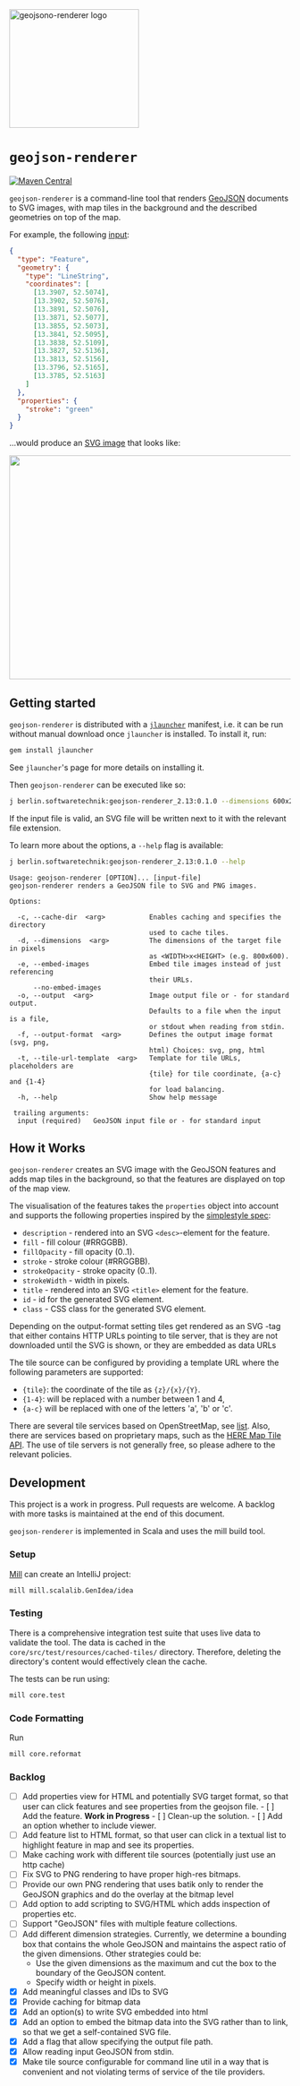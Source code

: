 <img src="geojson-renderer-logo.svg" alt="geojsono-renderer logo" width="232" height="212"/>

# `geojson-renderer`

[![Maven Central](https://maven-badges.herokuapp.com/maven-central/berlin.softwaretechnik/geojson-renderer_2.13/badge.svg)](https://maven-badges.herokuapp.com/maven-central/berlin.softwaretechnik/geojson-renderer_2.13)

`geojson-renderer` is a command-line tool that renders
[GeoJSON](https://geojson.org/) documents to SVG images, with map tiles in the
background and the described geometries on top of the map.

For example, the following
[input](<https://flexivis.infrastruktur.link/?layout=(explanation30-map)/source&explanation=md:https://raw.githubusercontent.com/programmiersportgruppe/flexivis/master/docs/samples/berlin-walk.md&map=map:https://raw.githubusercontent.com/programmiersportgruppe/flexivis/master/docs/samples/berlin-walk.json&source=json:https://raw.githubusercontent.com/programmiersportgruppe/flexivis/master/docs/samples/berlin-walk.json>):

```json
{
  "type": "Feature",
  "geometry": {
    "type": "LineString",
    "coordinates": [
      [13.3907, 52.5074],
      [13.3902, 52.5076],
      [13.3891, 52.5076],
      [13.3871, 52.5077],
      [13.3855, 52.5073],
      [13.3841, 52.5095],
      [13.3838, 52.5109],
      [13.3827, 52.5136],
      [13.3813, 52.5156],
      [13.3796, 52.5165],
      [13.3785, 52.5163]
    ]
  },
  "properties": {
    "stroke": "green"
  }
}
```

...would produce an [SVG image](examples/berlin-walk.svg) that looks like:

<img src="examples/berlin-walk.png" width="600" height="400">

## Getting started

`geojson-renderer` is distributed with a
[`jlauncher`](https://github.com/softwaretechnik-berlin/jlauncher) manifest,
i.e. it can be run without manual download once `jlauncher` is installed. To
install it, run:

```bash
gem install jlauncher
```

See `jlauncher`'s page for more details on installing it.

Then `geojson-renderer` can be executed like so:

```bash
j berlin.softwaretechnik:geojson-renderer_2.13:0.1.0 --dimensions 600x200 example.geojson
```

If the input file is valid, an SVG file will be written next to it with the
relevant file extension.

To learn more about the options, a `--help` flag is available:

```bash
j berlin.softwaretechnik:geojson-renderer_2.13:0.1.0 --help
```

```
Usage: geojson-renderer [OPTION]... [input-file]
geojson-renderer renders a GeoJSON file to SVG and PNG images.

Options:

  -c, --cache-dir  <arg>           Enables caching and specifies the directory
                                   used to cache tiles.
  -d, --dimensions  <arg>          The dimensions of the target file in pixels
                                   as <WIDTH>x<HEIGHT> (e.g. 800x600).
  -e, --embed-images               Embed tile images instead of just referencing
                                   their URLs.
      --no-embed-images
  -o, --output  <arg>              Image output file or - for standard output.
                                   Defaults to a file when the input is a file,
                                   or stdout when reading from stdin.
  -f, --output-format  <arg>       Defines the output image format (svg, png,
                                   html) Choices: svg, png, html
  -t, --tile-url-template  <arg>   Template for tile URLs, placeholders are
                                   {tile} for tile coordinate, {a-c} and {1-4}
                                   for load balancing.
  -h, --help                       Show help message

 trailing arguments:
  input (required)   GeoJSON input file or - for standard input
```

## How it Works

`geojson-renderer` creates an SVG image with the GeoJSON features and adds map
tiles in the background, so that the features are displayed on top of the map
view.

The visualisation of the features takes the `properties` object into account and
supports the following properties inspired by the 
[simplestyle spec](https://github.com/mapbox/simplestyle-spec/tree/master/1.1.0):

* `description` - rendered into an SVG `<desc>`-element for the feature.
* `fill` - fill colour (#RRGGBB).
* `fillOpacity` - fill opacity (0..1).
* `stroke` - stroke colour (#RRGGBB).
* `strokeOpacity` - stroke opacity (0..1).
* `strokeWidth` - width in pixels. 
* `title` - rendered into an SVG `<title>` element for the feature. 
* `id` - id for the generated SVG element.
* `class` - CSS class for the generated SVG element.

Depending on the output-format setting tiles get rendered as an SVG <image>-tag
that either contains HTTP URLs pointing to tile server, that is they are not
downloaded until the SVG is shown, or they are embedded as data URLs

The tile source can be configured by providing a template URL where
the following parameters are supported:

- `{tile}`: the coordinate of the tile as `{z}/{x}/{Y}`.
- `{1-4}`: will be replaced with a number between 1 and 4,
- `{a-c}` will be replaced with one of the letters 'a', 'b' or 'c'.

There are several tile services based on OpenStreetMap, see
[list](https://wiki.openstreetmap.org/wiki/Tile_servers). Also, there are
services based on proprietary maps, such as the
[HERE Map Tile API](https://developer.here.com/documentation/map-tile/dev_guide/topics/introduction.html).
The use of tile servers is not generally free, so please adhere to the relevant
policies.

## Development

This project is a work in progress. Pull requests are welcome. A backlog with
more tasks is maintained at the end of this document.

`geojson-renderer` is implemented in Scala and uses the mill build tool.

### Setup

[Mill](https://github.com/lihaoyi/mill) can create an IntelliJ project:

```bash
mill mill.scalalib.GenIdea/idea
```

### Testing

There is a comprehensive integration test suite that uses live data to validate
the tool. The data is cached in the `core/src/test/resources/cached-tiles/`
directory. Therefore, deleting the directory's content would effectively clean
the cache.

The tests can be run using:

```bash
mill core.test
```

### Code Formatting

Run

```bash
mill core.reformat
```

### Backlog

 
- [ ] Add properties view for HTML and potentially SVG target format, so that user
      can click features and see properties from the geojson file.
        - [ ] Add the feature. **Work in Progress**
        - [ ] Clean-up the solution.
        - [ ] Add an option whether to include viewer.
- [ ] Add feature list to HTML format, so that user can click in a textual list
      to highlight feature in map and see its properties.             
- [ ] Make caching work with different tile sources (potentially just use an http cache)
- [ ] Fix SVG to PNG rendering to have proper high-res bitmaps.
- [ ] Provide our own PNG rendering that uses batik only to render the GeoJSON
      graphics and do the overlay at the bitmap level
- [ ] Add option to add scripting to SVG/HTML which adds inspection of
      properties etc.
- [ ] Support "GeoJSON" files with multiple feature collections.
- [ ] Add different dimension strategies. Currently, we determine a bounding box
      that contains the whole GeoJSON and maintains the aspect ratio of the
      given dimensions. Other strategies could be:
  - Use the given dimensions as the maximum and cut the box to the boundary of
    the GeoJSON content.
  - Specify width or height in pixels.
- [x] Add meaningful classes and IDs to SVG
- [x] Provide caching for bitmap data
- [x] Add an option(s) to write SVG embedded into html
- [x] Add an option to embed the bitmap data into the SVG rather than to link,
      so that we get a self-contained SVG file.
- [x] Add a flag that allow specifying the output file path.
- [x] Allow reading input GeoJSON from stdin.
- [x] Make tile source configurable for command line util in a way that is
      convenient and not violating terms of service of the tile providers.
